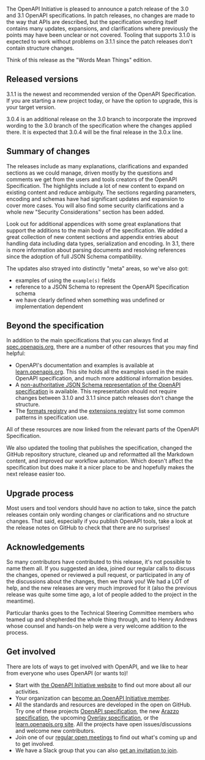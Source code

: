 The OpenAPI Initiative is pleased to announce a patch release of the 3.0 and 3.1 OpenAPI specifications.
In patch releases, no changes are made to the way that APIs are described, but the specification wording itself contains many updates, expansions, and clarifications where previously the points may have been unclear or not covered.
Tooling that supports 3.1.0 is expected to work without problems on 3.1.1 since the patch releases don't contain structure changes.

Think of this release as the "Words Mean Things" edition.

## Released versions

3.1.1 is the newest and recommended version of the OpenAPI Specification.
If you are starting a new project today, or have the option to upgrade, this is your target version.

3.0.4 is an additional release on the 3.0 branch to incorporate the improved wording to the 3.0 branch of the specification where the changes applied there.
It is expected that 3.0.4 will be the final release in the 3.0.x line.

## Summary of changes

The releases include as many explanations, clarifications and expanded sections as we could manage, driven mostly by the questions and comments we get from the users and tools creators of the OpenAPI Specification.
The highlights include a lot of new content to expand on existing content and reduce ambiguity.
The sections regarding parameters, encoding and schemas have had significant updates and expansion to cover more cases.
You will also find some security clarifications and a whole new "Security Considerations" section has been added.

Look out for additional appendices with some great explanations that support the additions to the main body of the specification.
We added a great collection of new content sections and appendix entries about handling data including data types, serialization and encoding.
In 3.1, there is more information about parsing documents and resolving references since the adoption of full JSON Schema compatibility.

The updates also strayed into distinctly "meta" areas, so we've also got:

- examples of using the `example(s)` fields
- reference to a JSON Schema to represent the OpenAPI Specification schema
- we have clearly defined when something was undefined or implementation dependent

## Beyond the specification

In addition to the main specifications that you can always find at [spec.openapis.org](https://spec.openapis.org), there are a number of other resources that you may find helpful:

- OpenAPI's documentation and examples is available at [learn.openapis.org](https://learn.openapis.org).
  This site holds all the examples used in the main OpenAPI specification, and much more additional information besides.
- A [non-authoritative JSON Schema representation of the OpenAPI specification](https://spec.openapis.org/#non-normative-json-schemas) is available.
  This representation should not require changes between 3.1.0 and 3.1.1 since patch releases don't change the structure.
- The [formats registry](https://spec.openapis.org/registry/format/index.html) and the [extensions registry](https://spec.openapis.org/registry/extension/index.html) list some common patterns in specification use.

All of these resources are now linked from the relevant parts of the OpenAPI Specification.

We also updated the tooling that publishes the specification, changed the GitHub repository structure, cleaned up and reformatted all the Markdown content, and improved our workflow automation.
Which doesn't affect the specification but does make it a nicer place to be and hopefully makes the next release easier too.

## Upgrade process

Most users and tool vendors should have no action to take, since the patch releases contain only wording changes or clarifications and no structure changes.
That said, especially if you publish OpenAPI tools, take a look at the release notes on GitHub to check that there are no surprises!

## Acknowledgements

So many contributors have contributed to this release, it's not possible to name them all.
If you suggested an idea, joined our regular calls to discuss the changes, opened or reviewed a pull request, or participated in any of the discussions about the changes, then we thank you!
We had a LOT of help, and the new releases are very much improved for it (also the previous release was quite some time ago, a lot of people added to the project in the meantime).

Particular thanks goes to the Technical Steering Committee members who teamed up and shepherded the whole thing through, and to Henry Andrews whose counsel and hands-on help were a very welcome addition to the process.

## Get involved

There are lots of ways to get involved with OpenAPI, and we like to hear from everyone who uses OpenAPI (or wants to)!

- Start with [the OpenAPI Initiative website](https://openapis.org) to find out more about all our activities.
- Your organization can [become an OpenAPI Initiative member](https://www.openapis.org/membership/join).
- All the standards and resources are developed in the open on GitHub.
  Try one of these projects [OpenAPI specification](https://github.com/OAI/OpenAPI-Specification), the new [Arazzo specification](https://github.com/OAI/Arazzo-Specification), the upcoming [Overlay specification](https://github.com/OAI/Overlay-Specification), or the [learn.openapis.org site](https://github.com/OAI/learn.openapis.org).
  All the projects have open issues/discussions and welcome new contributors.
- Join one of our [regular open meetings](https://www.openapis.org/calendar) to find out what's coming up and to get involved.
- We have a Slack group that you can also [get an invitation to join](https://communityinviter.com/apps/open-api/openapi).

